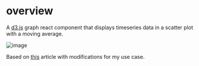 # overview

A [d3.js](https://d3js.org/) graph react component that displays timeseries data in a scatter plot with a moving average. 

![image](https://github.com/user-attachments/assets/072804ab-bdcf-4d31-a6e3-1b41b4850fbc)

Based on [this](https://www.react-graph-gallery.com/example/timeseries-moving-average) article with modifications for my use case.